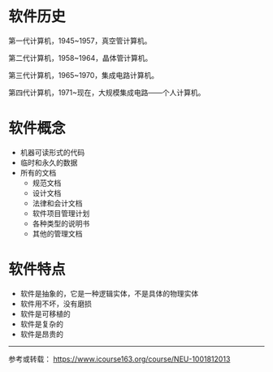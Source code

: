 

# 软件历史

第一代计算机，1945~1957，真空管计算机。

第二代计算机，1958~1964，晶体管计算机。

第三代计算机，1965~1970，集成电路计算机。

第四代计算机，1971~现在，大规模集成电路——个人计算机。

# 软件概念

- 机器可读形式的代码
- 临时和永久的数据
- 所有的文档
    - 规范文档
    - 设计文档
    - 法律和会计文档
    - 软件项目管理计划
    - 各种类型的说明书
    - 其他的管理文档

# 软件特点

- 软件是抽象的，它是一种逻辑实体，不是具体的物理实体
- 软件用不坏，没有磨损
- 软件是可移植的
- 软件是复杂的
- 软件是昂贵的



----

参考或转载：
https://www.icourse163.org/course/NEU-1001812013